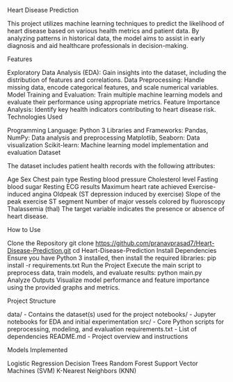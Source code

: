 Heart Disease Prediction

This project utilizes machine learning techniques to predict the likelihood of heart disease based on various health metrics and patient data. By analyzing patterns in historical data, the model aims to assist in early diagnosis and aid healthcare professionals in decision-making.

Features

Exploratory Data Analysis (EDA):
Gain insights into the dataset, including the distribution of features and correlations.
Data Preprocessing:
Handle missing data, encode categorical features, and scale numerical variables.
Model Training and Evaluation:
Train multiple machine learning models and evaluate their performance using appropriate metrics.
Feature Importance Analysis:
Identify key health indicators contributing to heart disease risk.
Technologies Used

Programming Language: Python 3
Libraries and Frameworks:
Pandas, NumPy: Data analysis and preprocessing
Matplotlib, Seaborn: Data visualization
Scikit-learn: Machine learning model implementation and evaluation
Dataset

The dataset includes patient health records with the following attributes:

Age
Sex
Chest pain type
Resting blood pressure
Cholesterol level
Fasting blood sugar
Resting ECG results
Maximum heart rate achieved
Exercise-induced angina
Oldpeak (ST depression induced by exercise)
Slope of the peak exercise ST segment
Number of major vessels colored by fluoroscopy
Thalassemia (thal)
The target variable indicates the presence or absence of heart disease.

How to Use

Clone the Repository
git clone https://github.com/pranavprasad7/Heart-Disease-Prediction.git
cd Heart-Disease-Prediction
Install Dependencies
Ensure you have Python 3 installed, then install the required libraries:
pip install -r requirements.txt
Run the Project
Execute the main script to preprocess data, train models, and evaluate results:
python main.py
Analyze Outputs
Visualize model performance and feature importance using the provided graphs and metrics.

Project Structure

data/ - Contains the dataset(s) used for the project
notebooks/ - Jupyter notebooks for EDA and initial experimentation
src/ - Core Python scripts for preprocessing, modeling, and evaluation
requirements.txt - List of dependencies
README.md - Project overview and instructions

Models Implemented

Logistic Regression
Decision Trees
Random Forest
Support Vector Machines (SVM)
K-Nearest Neighbors (KNN)
